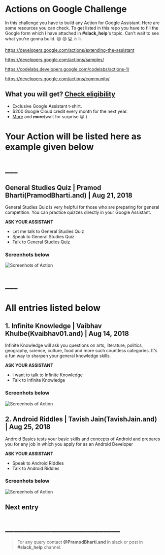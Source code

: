 # Actions on Google Challenge

In this challenge you have to build any Action for Google Assistant. Here are some resources you can check. To get listed in this repo you have to fill the Google form which I have attached in **#slack_help**'s topic. 
Can't wait to see what you're gonna build. :wink: :heart_eyes:
:computer: :fire: :boom: 

https://developers.google.com/actions/extending-the-assistant

https://developers.google.com/actions/samples/

https://codelabs.developers.google.com/codelabs/actions-1/

https://developers.google.com/actions/community/

## What you will get? [Check eligibility](https://developers.google.com/actions/community/faq#eligibility)

* Exclusive Google Assistant t-shirt.
* $200 Google Cloud credit every month for the next year.
* [More](https://developers.google.com/actions/community/overview) and **more**(wait for surprise :wink: )
 
# Your Action will be listed here as example given below

# ___

## General Studies Quiz | Pramod Bharti(PramodBharti.and) | Aug 21, 2018 

General Studies Quiz is very helpful for those who are preparing for general competition. You can practice quizzes directly in your Google Assistant.

**ASK YOUR ASSISTANT**

* Let me talk to General Studies Quiz
* Speak to General Studies Quiz
* Talk to General Studies Quiz

### Screenhots below

![Screenhots of Action](https://github.com/pramodbharti/Actions-on-Google-Challenge/blob/master/screenshots/GeneralStudiesQuiz-PramodBharti.jpeg)

# ___

# All entries listed below

## 1. Infinite Knowledge | Vaibhav Khulbe(Kvaibhav01.and) | Aug 14, 2018 

Infinite Knowledge will ask you questions on arts, literature, politics, geography, science, culture, food and more such countless categories. It's a fun way to sharpen your general knowledge skills. 

**ASK YOUR ASSISTANT**

* I want to talk to Infinite Knowledge
* Talk to Infinite Knowledge

### Screenhots below

![Screenhots of Action](https://github.com/pramodbharti/Actions-on-Google-Challenge/blob/master/screenshots/InfiniteKnowledge-VaibhavKhulbe.jpeg)


## 2. Android Riddles | Tavish Jain(TavishJain.and) | Aug 25, 2018 

Android Basics tests your basic skills and concepts of Android and prepares you for any job in which you apply for as an Android Developer

**ASK YOUR ASSISTANT**

* Speak to Android Riddles
* Talk to Android Riddles

### Screenhots below

![Screenhots of Action](https://github.com/pramodbharti/Actions-on-Google-Challenge/blob/master/screenshots/AndroidRiddles-TavishJain.jpeg)


## Next entry



# ____________________________
> For any query contact **@PramodBharti.and** in slack or post in **#slack_help** channel.
